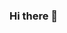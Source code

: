 ### Hi there 👋

<!--
**michabaron98/michabaron98** is a ✨ _special_ ✨ repository because its `README.md` (this file) appears on your GitHub profile.
https://linktr.ee/michal_baron
Here are some ideas to get you started:

- 🔭 I’m currently working on ...
- 🌱 I’m currently learning ...
- 👯 I’m looking to collaborate on ...
- 🤔 I’m looking for help with ...
- 💬 Ask me about ...
- 📫 How to reach me: ...
- 😄 Pronouns: ...
- ⚡ Fun fact: ...
-->
